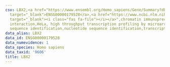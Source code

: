 ```yaml
---
csv: LBX2,<a href="https://www.ensembl.org/Homo_sapiens/Gene/Summary?db=core;g=ENSG00000179528"
  target="_blank">ENSG00000179528</a>,<a href="https://www.ncbi.nlm.nih.gov/pubmed/17216044"
  target="_blank"><i class="fas fa-file"></i></a>",chromatin immunoprecipitation assay,direct
  interaction,HeLa, high throughput transcription profiling by microarray,nucleotide
  sequence identification,nucleotide sequence identification,transcriptional regulation,
data_alias: LBX2
data_id: ENSG00000179528
data_numevidence: 1
data_species: Homo sapiens
data_taxid: '9606'
title: LBX2
---
```

